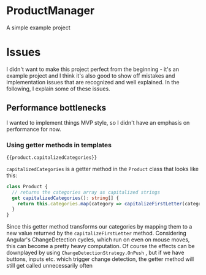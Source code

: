 # ProductManager

A simple example project

# Issues

I didn't want to make this project perfect from the beginning - it's an example project and I think it's also good to
show off mistakes and implementation issues that are recognized and well explained. In the following, I explain some of
these issues.

## Performance bottlenecks

I wanted to implement things MVP style, so I didn't have an emphasis on performance for now.

### Using getter methods in templates

```angular2html
{{product.capitalizedCategories}}
```

`capitalizedCategories` is a getter method in the `Product` class that looks like this:

```typescript
class Product {
  // returns the categories array as capitalized strings
  get capitalizedCategories(): string[] {
    return this.categories.map(category => capitalizeFirstLetter(category));
  }
}
```

Since this getter method transforms our categories by mapping them to a new value returned by
the `capitalizeFirstLetter` method. Considering Angular's ChangeDetection cycles, which run on even on mouse moves, this
can become a pretty heavy computation. Of course the effects can be downplayed by using `ChangeDetectionStrategy.OnPush`
, but if we have buttons, inputs etc. which trigger change detection, the getter method will still get called
unnecessarily often
